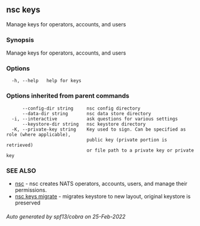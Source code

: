 ## nsc keys

Manage keys for operators, accounts, and users

### Synopsis

Manage keys for operators, accounts, and users

### Options

```
  -h, --help   help for keys
```

### Options inherited from parent commands

```
      --config-dir string     nsc config directory
      --data-dir string       nsc data store directory
  -i, --interactive           ask questions for various settings
      --keystore-dir string   nsc keystore directory
  -K, --private-key string    Key used to sign. Can be specified as role (where applicable),
                              public key (private portion is retrieved)
                              or file path to a private key or private key 
```

### SEE ALSO

* [nsc](nsc.md)	 - nsc creates NATS operators, accounts, users, and manage their permissions.
* [nsc keys migrate](nsc_keys_migrate.md)	 - migrates keystore to new layout, original keystore is preserved

###### Auto generated by spf13/cobra on 25-Feb-2022
